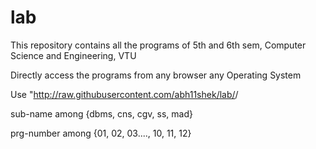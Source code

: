 # lab

This repository contains all the programs of 5th and 6th sem, Computer Science and Engineering, VTU

Directly access the programs from any browser any Operating System

Use "http://raw.githubusercontent.com/abh11shek/lab/<sub-name>/<prg-number>
  
  sub-name among {dbms, cns, cgv, ss, mad}
  
  prg-number among {01, 02, 03...., 10, 11, 12} 
